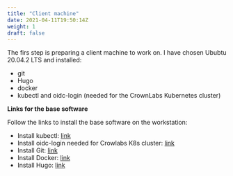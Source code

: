 ```yaml
---
title: "Client machine"
date: 2021-04-11T19:50:14Z
weight: 1
draft: false
---
```


The firs step is preparing a client machine to work on. I have chosen Ububtu 20.04.2 LTS and installed:

- git
- Hugo
- docker
- kubectl and oidc-login (needed for the CrownLabs Kubernetes cluster)

**Links for the base software**

Follow the links to install the base software on the workstation:

- Install kubectl: [link](https://kubernetes.io/docs/tasks/tools/install-kubectl-linux/)
- Install oidc-login needed for Crowlabs K8s cluster: [link](https://github.com/netgroup-polito/CrownLabs/tree/master/infrastructure/identity-provider#accessing-k8s-cluster-using-keycloak-as-authentication-server)
- Install Git: [link](https://git-scm.com/book/en/v2/Getting-Started-Installing-Git)
- Install Docker: [link](https://docs.docker.com/engine/install)
- Install Hugo: [link](https://gohugo.io/getting-started/installing/)
